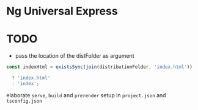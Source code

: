 # Ng Universal Express

# TODO

- pass the location of the distFolder as argument

```ts
const indexHtml = existsSync(join(distributionFolder, 'index.html'))

  ? 'index.html'
  : 'index';
```
elaborate `serve`, `build` and `prerender` setup in `project.json` and `tsconfig.json`
